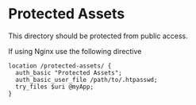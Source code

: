 # Protected Assets
This directory should be protected from public access.

If using Nginx use the following directive
```
location /protected-assets/ {
  auth_basic "Protected Assets";
  auth_basic_user_file /path/to/.htpasswd;
  try_files $uri @myApp;
}
```

